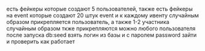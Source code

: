 есть фейкеры которые создают 5 пользователей,
также есть фейкеры на event которые создают 20 штук event и к каждому ивенту случайным образом прикрепляется пользователь,
а также 1-2 участника случайным образом ткже прикрепляются
можно любого пользователя после запуска db:seed взять логин из базы и с паролем password зайти и проверить как работает
